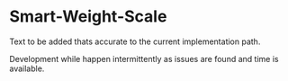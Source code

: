 # Smart-Weight-Scale

Text to be added thats accurate to the current implementation path. 


Development while happen intermittently as issues are found and time is available.
